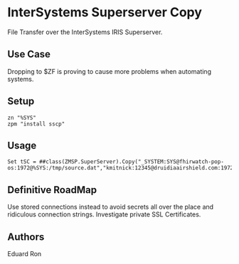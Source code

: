 # InterSystems Superserver Copy
File Transfer over the InterSystems IRIS Superserver.

## Use Case
Dropping to $ZF is proving to cause more problems when automating systems.

## Setup

```
zn "%SYS"
zpm "install sscp"
```

## Usage

```
Set tSC = ##class(ZMSP.SuperServer).Copy("_SYSTEM:SYS@fhirwatch-pop-os:1972@%SYS:/tmp/source.dat","kmitnick:12345@druidiaairshield.com:1972@%SYS:/tmp/destination.dat")
```

## Definitive RoadMap
Use stored connections instead to avoid secrets all over the place and ridiculous connection strings.
Investigate private SSL Certificates.

## Authors

Eduard
Ron